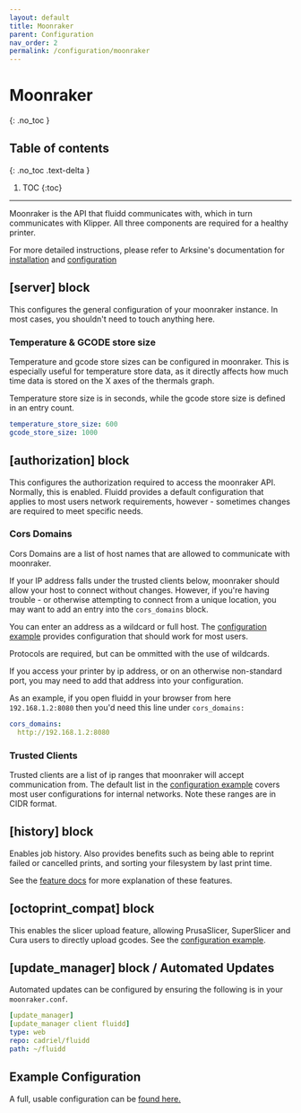 ```yaml
---
layout: default
title: Moonraker
parent: Configuration
nav_order: 2
permalink: /configuration/moonraker
---
```


# Moonraker
{: .no_toc }

## Table of contents
{: .no_toc .text-delta }

1. TOC
{:toc}

---

Moonraker is the API that fluidd communicates with, which in turn communicates with Klipper.
All three components are required for a healthy printer.

For more detailed instructions, please refer to Arksine's documentation for
[installation](https://github.com/Arksine/moonraker/blob/master/docs/installation.md)
and
[configuration](https://github.com/Arksine/moonraker/blob/master/docs/configuration.md)

## [server] block

This configures the general configuration of your moonraker instance. In most
cases, you shouldn't need to touch anything here.

### Temperature & GCODE store size

Temperature and gcode store sizes can be configured in moonraker.
This is especially useful for temperature store data, as it
directly affects how much time data is stored on the X axes of
the thermals graph.

Temperature store size is in seconds, while the gcode store size is defined
in an entry count.

```yaml
temperature_store_size: 600
gcode_store_size: 1000
```

## [authorization] block

This configures the authorization required to access the moonraker API.
Normally, this is enabled. Fluidd provides a default configuration that
applies to most users network requirements, however - sometimes changes are
required to meet specific needs.

### Cors Domains

Cors Domains are a list of host names that are allowed to communicate with
moonraker.

If your IP address falls under the trusted clients below, moonraker should allow
your host to connect without changes.
However, if you're having trouble - or otherwise attempting
to connect from a unique location, you may want to add an entry into the `cors_domains`
block.

You can enter an address as a wildcard or full host. The
[configuration example](/configuration/moonraker_conf) provides configuration that should work
for most users.

Protocols are required, but can be ommitted with the use of wildcards.

If you access your printer by ip address, or on an otherwise non-standard port,
you may need to add that address into your configuration.

As an example, if you open fluidd in your browser from here `192.168.1.2:8080`
then you'd need this line under `cors_domains:`

```yaml
cors_domains:
  http://192.168.1.2:8080
```

### Trusted Clients

Trusted clients are a list of ip ranges that moonraker will accept communication
from. The default list in the [configuration example](/configuration/moonraker_conf) covers
most user configurations for internal networks. Note these ranges are in CIDR
format.

## [history] block

Enables job history. Also provides benefits such as being able to reprint
failed or cancelled prints, and sorting your filesystem by last print time.

See the [feature docs](/features/print_history) for more explanation of these features.

## [octoprint_compat] block

This enables the slicer upload feature, allowing PrusaSlicer, SuperSlicer and
Cura users to directly upload gcodes. See the
[configuration example](/configuration/moonraker_conf).

## [update_manager] block / Automated Updates

Automated updates can be configured by ensuring the following is in your
`moonraker.conf`.

```yaml
[update_manager]
[update_manager client fluidd]
type: web
repo: cadriel/fluidd
path: ~/fluidd
```

## Example Configuration

A full, usable configuration can be [found here.](/configuration/moonraker_conf)
